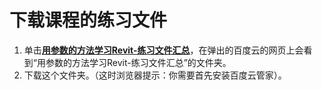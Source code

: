 # 下载课程的练习文件

1. 单击[**用参数的方法学习Revit-练习文件汇总**](https://pan.baidu.com/s/1lh1QNu-Wqh3EUt3dNwOisQ)，在弹出的百度云的网页上会看到“用参数的方法学习Revit-练习文件汇总”的文件夹。
2. 下载这个文件夹。（这时浏览器提示：你需要首先安装百度云管家）。

